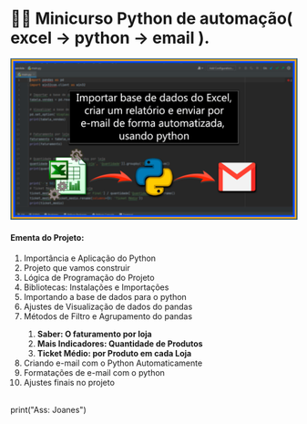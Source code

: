 # 👨‍💻️ Minicurso Python de automação( excel -> python -> email ).


<p align="center">
<img src="./img/thumbnail.png" width="550" >
</p>

#### Ementa do Projeto:

<ol>
  <li>Importância e Aplicação do Python</li>
  <li>Projeto que vamos construir</li>
  <li>Lógica de Programação do Projeto</li>
  <li>Bibliotecas: Instalações e Importações</li>
  <li>Importando a base de dados para o python</li>
  <li>Ajustes de Visualização de dados do pandas</li>
  <li>Métodos de Filtro e Agrupamento do pandas </li>
    <ol>
      <li><b>Saber: O faturamento por loja</b></li>
      <li><b>Mais Indicadores: Quantidade de Produtos</b></li>
      <li><b>Ticket Médio: por Produto em cada Loja</b></li>
    </ol>
  <li>Criando e-mail com o Python Automaticamente</li>
  <li>Formatações de e-mail com o python</li>
  <li>Ajustes finais no projeto</li>
</ol>


</br>
print("Ass: Joanes")
